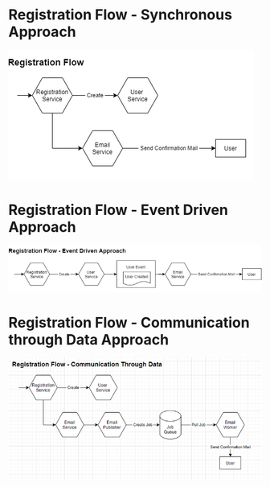 # Registration Flow - Synchronous Approach

![Registration Flow - Synchronous Approach](docs/syncronous-approach.png)

# Registration Flow - Event Driven Approach

![Registration Flow - Event Driven Approach](docs/event-driven-approach.png)


# Registration Flow - Communication through Data Approach

![Registration Flow - Communication through Data Approach](docs/data-approach.png)


